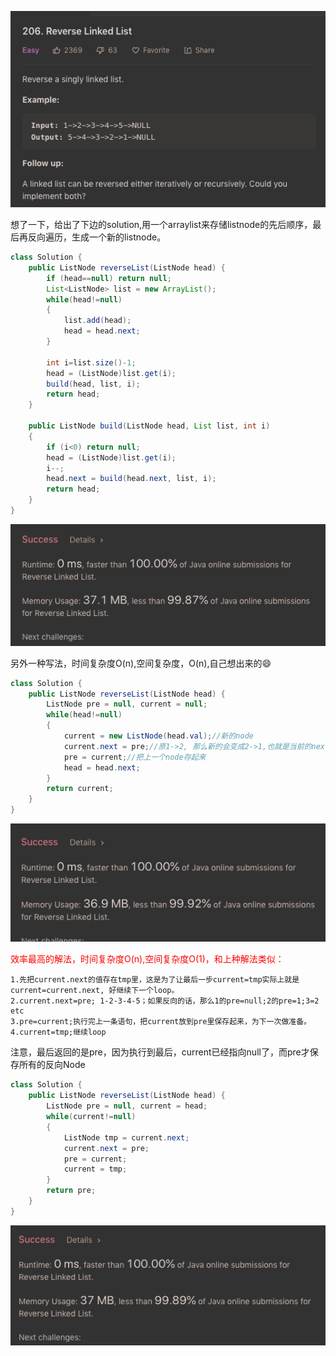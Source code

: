 ![GitHub Logo](/image/206.1.png)

想了一下，给出了下边的solution,用一个arraylist来存储listnode的先后顺序，最后再反向遍历，生成一个新的listnode。

```java
class Solution {
    public ListNode reverseList(ListNode head) {
        if (head==null) return null;
        List<ListNode> list = new ArrayList();        
        while(head!=null)
        {         
            list.add(head);
            head = head.next;
        }
                
        int i=list.size()-1;
        head = (ListNode)list.get(i);
        build(head, list, i);
        return head;
    }
    
    public ListNode build(ListNode head, List list, int i)
    {
        if (i<0) return null;
        head = (ListNode)list.get(i);
        i--;
        head.next = build(head.next, list, i);
        return head;
    }
}
```

![GitHub Logo](/image/206.2.png)


另外一种写法，时间复杂度O(n),空间复杂度，O(n),自己想出来的😄

```java
class Solution {
    public ListNode reverseList(ListNode head) {                    
        ListNode pre = null, current = null;        
        while(head!=null)
        {  
            current = new ListNode(head.val);//新的node           
            current.next = pre;//原1->2, 那么新的会变成2->1,也就是当前的next=上一个
            pre = current;//把上一个node存起来
            head = head.next;            
        }
        return current;
    }
}
```

![GitHub Logo](/image/206.3.png)

<font color="red">效率最高的解法，时间复杂度O(n),空间复杂度O(1)，和上种解法类似：</font>
    
    1.先把current.next的值存在tmp里，这是为了让最后一步current=tmp实际上就是current=current.next, 好继续下一个loop。
    2.current.next=pre; 1-2-3-4-5；如果反向的话，那么1的pre=null;2的pre=1;3=2 etc
    3.pre=current;执行完上一条语句，把current放到pre里保存起来，为下一次做准备。
    4.current=tmp;继续loop

注意，最后返回的是pre，因为执行到最后，current已经指向null了，而pre才保存所有的反向Node

```java
class Solution {
    public ListNode reverseList(ListNode head) {                    
        ListNode pre = null, current = head;        
        while(current!=null)
        {  
            ListNode tmp = current.next;
            current.next = pre;
            pre = current;
            current = tmp;            
        }
        return pre;
    }
}
```

![GitHub Logo](/image/206.4.png)